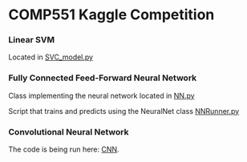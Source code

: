 # COMP551 Kaggle Competition

### Linear SVM
Located in [SVC_model.py](https://github.com/yiqiaowang/kaggle-competition/blob/master/SVC_model.py)

### Fully Connected Feed-Forward Neural Network
Class implementing the neural network located in [NN.py](https://github.com/yiqiaowang/kaggle-competition/blob/master/NN.py)

Script that trains and predicts using the NeuralNet class [NNRunner.py](https://github.com/yiqiaowang/kaggle-competition/blob/master/NNRunner.py)

### Convolutional Neural Network

The code is being run here: [CNN](https://colab.research.google.com/drive/1R2tiljfinSp0VmgqbC2gWrsR5rEaUg4r#scrollTo=0rPUDeSLqtYo).
